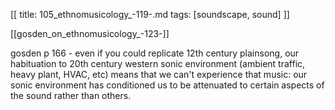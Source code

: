 [[
title: 105_ethnomusicology_-119-.md
tags: [soundscape, sound]
]]

[[gosden_on_ethnomusicology_-123-]]

gosden p 166 - even if you could replicate 12th century plainsong, our habituation to 20th century western sonic environment \(ambient traffic, heavy plant, HVAC, etc\) means that we can't experience that music: our sonic environment has conditioned us to be attenuated to certain aspects of the sound rather than others.
